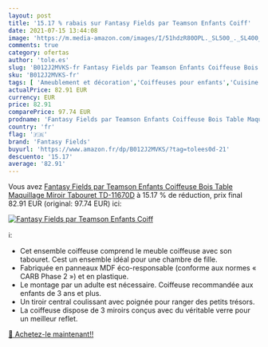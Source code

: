 ```yaml
---
layout: post
title: '15.17 % rabais sur Fantasy Fields par Teamson Enfants Coiff'
date: 2021-07-15 13:44:08
image: 'https://m.media-amazon.com/images/I/51hdzR80OPL._SL500_._SL400_.jpg'
comments: true
category: ofertas
author: 'tole.es'
slug: 'B012J2MVKS-fr Fantasy Fields par Teamson Enfants Coiffeuse Bois Table...'
sku: 'B012J2MVKS-fr'
tags: [ 'Ameublement et décoration','Coiffeuses pour enfants','Cuisine et Maison','Meubles','Meubles de chambre denfant','fantasy fields', ]
actualPrice: 82.91 EUR
currency: EUR
price: 82.91
comparePrice: 97.74 EUR
prodname: 'Fantasy Fields par Teamson Enfants Coiffeuse Bois Table Maquillage Miroir Tabouret TD-11670D'
country: 'fr'
flag: '🇫🇷'
brand: 'Fantasy Fields'
buyurl: 'https://www.amazon.fr/dp/B012J2MVKS/?tag=tolees0d-21'
descuento: '15.17'
average: '82.91'
---
```


Vous avez [Fantasy Fields par Teamson Enfants Coiffeuse Bois Table Maquillage Miroir Tabouret TD-11670D](https://www.amazon.fr/dp/B012J2MVKS/?tag=tolees0d-21)  à  15.17 % de réduction, prix final  82.91 EUR (original: 97.74 EUR) ici:

[![Fantasy Fields par Teamson Enfants Coiff](https://m.media-amazon.com/images/I/51hdzR80OPL._SL500_._SL400_.jpg)](https://www.amazon.fr/dp/B012J2MVKS/?tag=tolees0d-21)

ℹ️:

- Cet ensemble coiffeuse comprend le meuble coiffeuse avec son tabouret. Cest un ensemble idéal pour une chambre de fille.
- Fabriquée en panneaux MDF éco-responsable (conforme aux normes « CARB Phase 2 ») et en plastique.
- Le montage par un adulte est nécessaire. Coiffeuse recommandée aux enfants de 3 ans et plus.
- Un tiroir central coulissant avec poignée pour ranger des petits trésors.
- La coiffeuse dispose de 3 miroirs conçus avec du véritable verre pour un meilleur reflet.

[🛒 Achetez-le maintenant!!](https://www.amazon.fr/dp/B012J2MVKS/?tag=tolees0d-21)
